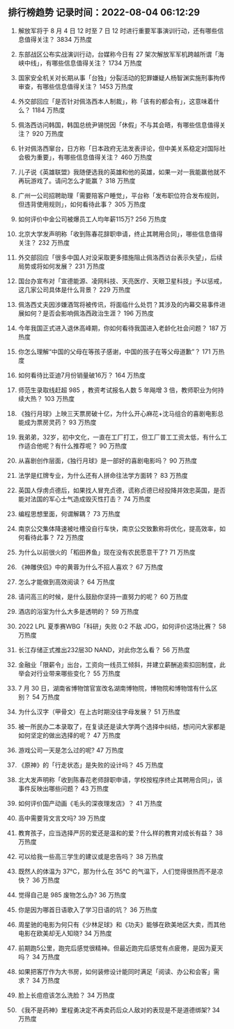 
## 排行榜趋势 记录时间：2022-08-04 06:12:29
  
  1. 解放军将于 8 月 4 日 12 时至 7 日 12 时进行重要军事演训行动，还有哪些信息值得关注？ 3834 万热度
    
  2. 东部战区公布实战演训行动，台媒称今日有 27 架次解放军军机跨越所谓「海峡中线」，有哪些信息值得关注？ 1734 万热度
    
  3. 国家安全机关对长期从事「台独」分裂活动的犯罪嫌疑人杨智渊实施刑事拘传审查，有哪些信息值得关注？ 1453 万热度
    
  4. 外交部回应「是否针对佩洛西本人制裁」，称「该有的都会有」，这意味着什么？ 1184 万热度
    
  5. 佩洛西访问韩国，韩国总统尹锡悦因「休假」不与其会晤，有哪些信息值得关注？ 920 万热度
    
  6. 针对佩洛西窜台，日方称「日本政府无法发表评论，但中美关系稳定对国际社会极为重要」，有哪些信息值得关注？ 460 万热度
    
  7. 儿子说《英雄联盟》我随便选我的英雄和他的英雄，如果一对一我能赢他就不再玩游戏了。请问怎么才能赢？ 318 万热度
    
  8. 广州一公司招聘助理「需要陪客户睡觉」，平台称「发布职位符合发布规则，但违背使用规则」，如何看待此事？ 305 万热度
    
  9. 如何评价中金公司被爆员工人均年薪115万? 256 万热度
    
  10. 北京大学发声明称「收到陈春花辞职申请，终止其聘用合同」，哪些信息值得关注？ 232 万热度
    
  11. 外交部回应「很多中国人对没采取更多措施阻止佩洛西访台表示失望」，后续局势或将如何发展？ 231 万热度
    
  12. 国台办宣布对「宣德能源、凌网科技、天亮医疗、天眼卫星科技」予以惩戒，这几家公司具体是什么背景？ 229 万热度
    
  13. 佩洛西丈夫因涉嫌酒驾将被传讯，将面临什么处罚？其涉及的内幕交易事件进展如何？是否会影响佩洛西政治生涯？ 196 万热度
    
  14. 今年我国正式进入退休高峰期，你如何看待我国进入老龄化社会问题？ 187 万热度
    
  15. 你怎么理解“中国的父母在等孩子感谢，中国的孩子在等父母道歉”？ 171 万热度
    
  16. 如何看待比亚迪7月份销量破16万？ 164 万热度
    
  17. 师范生录取线赶超 985 ，教资考试报名人数 5 年飚增 3 倍，教师职业为何持续大热？ 103 万热度
    
  18. 《独行月球》上映三天票房破十亿，为什么开心麻花+沈马组合的喜剧电影总能成为票房灵药？ 93 万热度
    
  19. 我弟弟，32岁，初中文化，一直在工厂打工，但工厂普工工资太低，有什么工作适合他呢？有什么推荐呢？ 90 万热度
    
  20. 从喜剧创作层面，《独行月球》是一部好的喜剧电影吗？ 90 万热度
    
  21. 法学是红牌专业，为什么还有人拼命往法学方面转？ 83 万热度
    
  22. 英国人俘虏贞德后，如果找人冒充贞德，谎称贞德已经投降并效忠英国，是否能对法国的军心士气造成毁灭性打击？ 74 万热度
    
  23. 编程思想里面，何谓解耦？ 73 万热度
    
  24. 南京公交集体降速被吐槽没自行车快，南京公交致歉称将优化，提高效率，如何看待此事？ 72 万热度
    
  25. 为什么以前很火的「稻田养鱼」现在没有农民愿意干了? 71 万热度
    
  26. 《神雕侠侣》中的黄蓉为什么不招人喜欢？ 67 万热度
    
  27. 怎么才能做到高效阅读？ 64 万热度
    
  28. 请问高三的时候，是什么鼓励你坚持一直努力的呢？ 60 万热度
    
  29. 酒店的浴室为什么大多是透明的？ 59 万热度
    
  30. 2022 LPL 夏季赛WBG「科研」失败 0:2 不敌 JDG，如何评价这场比赛？ 58 万热度
    
  31. 长江存储正式推出232层3D NAND，对此你怎么看？ 56 万热度
    
  32. 金融业「限薪令」出台，工资向一线员工倾斜，并建立薪酬追索扣回制度，此举会对行业带来哪些变化？ 55 万热度
    
  33. 7 月 30 日，湖南省博物馆官宣改名湖南博物院，博物院和博物馆有什么区别？ 54 万热度
    
  34. 为什么汉字（甲骨文）在上古时期没往字母发展？ 51 万热度
    
  35. 被一所民办二本录取了，在复读还是读大学两个选择中纠结，想问问大家都是如何坚定的做出选择的呢？ 47 万热度
    
  36. 游戏公司一天是怎么过的呢? 47 万热度
    
  37. 《原神》的「行走状态」是失败的设计吗？ 45 万热度
    
  38. 北大发声明称「收到陈春花老师辞职申请，学校按程序终止其聘用合同」，该事件反映出哪些问题？ 43 万热度
    
  39. 如何评价国产动画《毛头的深夜理发店》？ 41 万热度
    
  40. 高中需要背文言文吗? 39 万热度
    
  41. 教育孩子，应当选择严厉的爱还是温和的爱？什么样的教育对成长有益？ 38 万热度
    
  42. 可以给我一些高三学生的建议或是忠告吗？ 38 万热度
    
  43. 既然人的体温为 37℃，那为什么在 35℃ 的气温下，人们觉得很热而不是凉快？ 36 万热度
    
  44. 觉得自己是 985 废物怎么办? 36 万热度
    
  45. 你是因为哪首日语歌入了学习日语的坑？ 36 万热度
    
  46. 周星驰的电影为何只有《少林足球》和《功夫》能够在欧美地区大卖，而其他电影在欧美却无人知晓? 34 万热度
    
  47. 前期跑5公里，跑完后感觉很精神。但最近跑完后感觉有点疲倦，是因为夏天吗？ 34 万热度
    
  48. 如果把客厅作为大书房，如何装修设计能同时满足「阅读、办公和会客」需求？ 34 万热度
    
  49. 脸上长痘痘该怎么洗脸？ 34 万热度
    
  50. 《我不是药神》里程勇决定不再卖药后众人敌对的表现是不是道德绑架? 34 万热度
    
